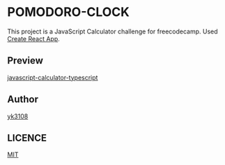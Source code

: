 # POMODORO-CLOCK

This project is a JavaScript Calculator challenge for freecodecamp.
Used [Create React App](https://github.com/facebook/create-react-app).

## Preview

[javascript-calculator-typescript](https://yk3108.github.io/javascript-calculator-typescript/)

## Author

[yk3108](https://github.com/yk3108)

## LICENCE

[MIT](./LICENSE)
